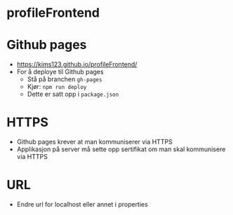 # profileFrontend

# Github pages
- https://kims123.github.io/profileFrontend/
- For å deploye til Github pages
  - Stå på branchen ``gh-pages``
  - Kjør: ``npm run deploy``
  - Dette er satt opp i ``package.json``

# HTTPS
- Github pages krever at man kommuniserer via HTTPS
- Applikasjon på server må sette opp sertifikat om man skal kommunisere via HTTPS

# URL
- Endre url for localhost eller annet i properties